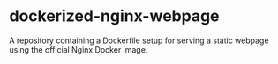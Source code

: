 # dockerized-nginx-webpage
A repository containing a Dockerfile setup for serving a static webpage using the official Nginx Docker image.
